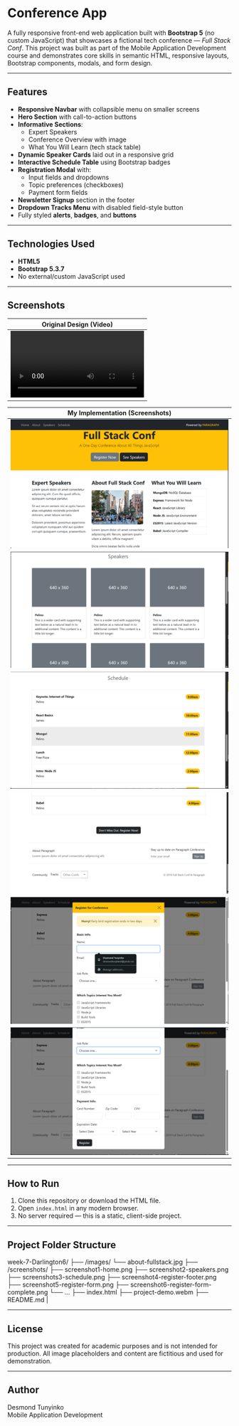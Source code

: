 # Conference App

A fully responsive front-end web application built with **Bootstrap 5** (no custom JavaScript) that showcases a fictional tech conference — *Full Stack Conf*. This project was built as part of the Mobile Application Development course and demonstrates core skills in semantic HTML, responsive layouts, Bootstrap components, modals, and form design.

---

## Features

- **Responsive Navbar** with collapsible menu on smaller screens
- **Hero Section** with call-to-action buttons
- **Informative Sections**:
  - Expert Speakers
  - Conference Overview with image
  - What You Will Learn (tech stack table)
- **Dynamic Speaker Cards** laid out in a responsive grid
- **Interactive Schedule Table** using Bootstrap badges
- **Registration Modal** with:
  - Input fields and dropdowns
  - Topic preferences (checkboxes)
  - Payment form fields
- **Newsletter Signup** section in the footer
- **Dropdown Tracks Menu** with disabled field-style button
- Fully styled **alerts**, **badges**, and **buttons**

---

## Technologies Used

- **HTML5**
- **Bootstrap 5.3.7**
- No external/custom JavaScript used

---

## Screenshots

| Original Design (Video)
|---------------------------------------------------------------------|
| ![Original](./project-demo.webm) |

| My Implementation (Screenshots)
|---------------------------------------------------------------------|
| ![screenshot1-home](./screenshots/screenshot1-home.png) |                                                    
| ![screenshot2-speakers](./screenshots/screenshot2-speakers.png) |                                                 
| ![screenshot3-schedule](./screenshots/screenshot3-schedule.png) |                                                    
| ![screenshot4-register-footer](./screenshots/screenshot4-register-footer.png) |                                                    
| ![screenshot5-register-form](./screenshots/screenshot5-register-form.png) |                                                    
| ![screenshot6-register-form-complete](./screenshots/screenshot6-register-form-complete.png) |                                                    

---
## How to Run

1. Clone this repository or download the HTML file.
2. Open `index.html` in any modern browser.
3. No server required — this is a static, client-side project.

---

## Project Folder Structure
week-7-Darlington6/
├── /images/
    └── about-fullstack.jpg
├── /screenshots/
    ├── screenshot1-home.png
    ├── screenshot2-speakers.png
    ├── screenshots3-schedule.png
    ├── screenshot4-register-footer.png
    ├── screenshot5-register-form.png
    ├── screenshot6-register-form-complete.png
    └── ...
├── index.html
├── project-demo.webm
├── README.md  |

---

## License

This project was created for academic purposes and is not intended for production. All image placeholders and content are fictitious and used for demonstration.

---

## Author

Desmond Tunyinko  
Mobile Application Development  
